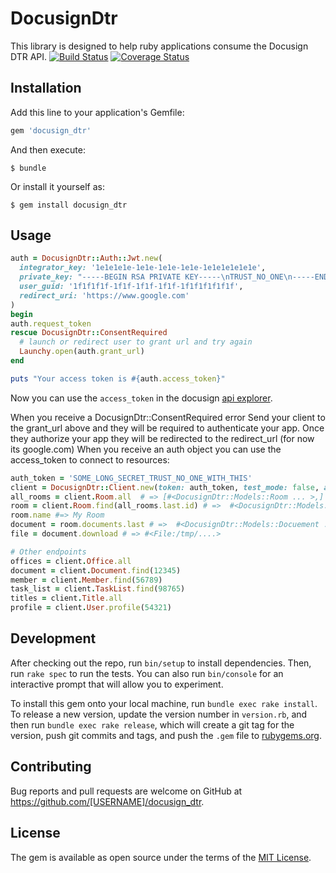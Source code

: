 # DocusignDtr
This library is designed to help ruby applications consume the Docusign DTR API.
[![Build Status](https://travis-ci.org/Loft47/docusign_dtr.svg?branch=master)](https://travis-ci.org/Loft47/docusign_dtr)
[![Coverage Status](https://coveralls.io/repos/github/Loft47/docusign_dtr/badge.svg?branch=master)](https://coveralls.io/github/Loft47/docusign_dtr?branch=master)

## Installation

Add this line to your application's Gemfile:

```ruby
gem 'docusign_dtr'
```

And then execute:

    $ bundle

Or install it yourself as:

    $ gem install docusign_dtr

## Usage

```ruby
auth = DocusignDtr::Auth::Jwt.new(
  integrator_key: '1e1e1e1e-1e1e-1e1e-1e1e-1e1e1e1e1e1e',
  private_key: "-----BEGIN RSA PRIVATE KEY-----\nTRUST_NO_ONE\n-----END RSA PRIVATE KEY-----",
  user_guid: '1f1f1f1f-1f1f-1f1f-1f1f-1f1f1f1f1f1f',
  redirect_uri: 'https://www.google.com'
)
begin
auth.request_token
rescue DocusignDtr::ConsentRequired
  # launch or redirect user to grant url and try again
  Launchy.open(auth.grant_url)
end

puts "Your access token is #{auth.access_token}"
```
Now you can use the ```access_token``` in the docusign [api explorer](https://stage.cartavi.com/restapi/swashbuckle/ui/index).

When you receive a DocusignDtr::ConsentRequired error Send your client to the grant_url above and they will be required to authenticate your app. Once they authorize your app they will be redirected to the redirect_url  (for now its google.com)
When you receive an auth object you can use the access_token to connect to resources:

```ruby
auth_token = 'SOME_LONG_SECRET_TRUST_NO_ONE_WITH_THIS'
client = DocusignDtr::Client.new(token: auth_token, test_mode: false, application: 'myapplication.com')
all_rooms = client.Room.all  # => [#<DocusignDtr::Models::Room ... >,]
room = client.Room.find(all_rooms.last.id) # =>  #<DocusignDtr::Models::Room ... >
room.name #=> My Room
document = room.documents.last # =>  #<DocusignDtr::Models::Docuement ... >
file = document.download # => #<File:/tmp/....>

# Other endpoints
offices = client.Office.all
document = client.Document.find(12345)
member = client.Member.find(56789)
task_list = client.TaskList.find(98765)
titles = client.Title.all
profile = client.User.profile(54321)
```

## Development

After checking out the repo, run `bin/setup` to install dependencies. Then, run `rake spec` to run the tests. You can also run `bin/console` for an interactive prompt that will allow you to experiment.

To install this gem onto your local machine, run `bundle exec rake install`. To release a new version, update the version number in `version.rb`, and then run `bundle exec rake release`, which will create a git tag for the version, push git commits and tags, and push the `.gem` file to [rubygems.org](https://rubygems.org).

## Contributing

Bug reports and pull requests are welcome on GitHub at https://github.com/[USERNAME]/docusign_dtr.

## License

The gem is available as open source under the terms of the [MIT License](http://opensource.org/licenses/MIT).
